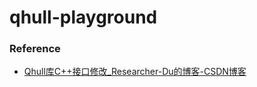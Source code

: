 qhull-playground
================

### Reference
- [Qhull库C++接口修改_Researcher-Du的博客-CSDN博客](https://blog.csdn.net/u011426016/article/details/105506969)

